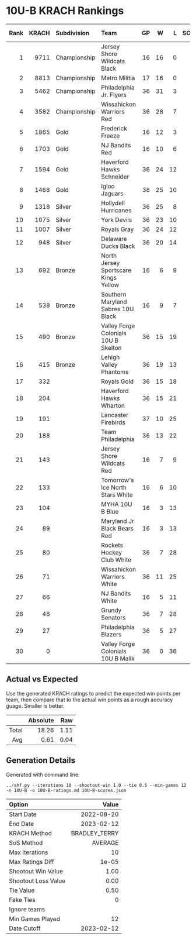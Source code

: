 # 10U-B KRACH Rankings
Rank|KRACH|Subdivision|Team|GP|W|L|SOW|SOL|T|SoS|Exp Wins|Win Diff
---:|---:|:---|:---|---:|---:|---:|---:|---:|---:|---:|---:|---:
1|9711|Championship|Jersey Shore Wildcats Black|16|16|0|0|0|0|1320|14.3|-1.7
2|8813|Championship|Metro Militia|17|16|0|1|0|0|977|15.4|-1.6
3|5462|Championship|Philadelphia Jr. Flyers|36|31|3|2|0|0|1174|30.8|-2.2
4|3582|Championship|Wissahickon Warriors Red|36|28|7|0|1|0|2938|26.2|-1.8
5|1865|Gold|Frederick Freeze|16|12|3|1|0|0|914|12.9|-0.1
6|1703|Gold|NJ Bandits Red|16|10|6|0|0|0|2767|9.6|-0.4
7|1594|Gold|Haverford Hawks Schneider|36|24|12|0|0|0|1904|23.5|-0.5
8|1468|Gold|Igloo Jaguars|38|25|10|2|1|0|1544|26.7|-0.3
9|1318|Silver|Hollydell Hurricanes|36|25|8|1|2|0|1176|26.2|0.2
10|1075|Silver|York Devils|36|23|10|3|0|0|791|26.7|0.7
11|1007|Silver|Royals Gray|36|24|12|0|0|0|1127|24.6|0.6
12|948|Silver|Delaware Ducks Black|36|20|14|1|1|0|1230|21.2|0.2
13|692|Bronze|North Jersey Sportscare Kings Yellow|16|6|9|1|0|0|2422|7.0|-0.0
14|538|Bronze|Southern Maryland Sabres 10U Black|16|9|7|0|0|0|637|9.3|0.3
15|490|Bronze|Valley Forge Colonials 10U B Skelton|36|15|19|1|1|0|1786|16.2|0.2
16|415|Bronze|Lehigh Valley Phantoms|36|19|13|1|3|0|982|21.1|1.1
17|332||Royals Gold|36|15|18|0|3|0|1608|15.4|0.4
18|204||Haverford Hawks Wharton|36|15|21|0|0|0|1071|15.9|0.9
19|191||Lancaster Firebirds|37|10|25|1|1|0|1226|11.3|0.3
20|188||Team Philadelphia|36|13|22|0|1|0|746|13.5|0.5
21|143||Jersey Shore Wildcats Red|16|7|9|0|0|0|424|7.5|0.5
22|133||Tomorrow's Ice North Stars White|16|6|10|0|0|0|481|6.4|0.4
23|104||MYHA 10U B Blue|16|3|13|0|0|0|1060|3.1|0.1
24|89||Maryland Jr Black Bears Red|16|3|13|0|0|0|938|3.1|0.1
25|80||Rockets Hockey Club White|36|7|28|1|0|0|2150|8.5|0.5
26|71||Wissahickon Warriors White|36|11|25|0|0|0|771|12.0|1.0
27|66||NJ Bandits White|16|5|11|0|0|0|605|5.4|0.4
28|48||Grundy Senators|36|7|28|1|0|0|946|8.7|0.7
29|27||Philadelphia Blazers|36|5|27|1|3|0|1310|6.6|0.6
30|0||Valley Forge Colonials 10U B Malik|36|0|36|0|0|0|834|0.0|0.0

## Actual vs Expected
Use the generated KRACH ratings to predict the expected win points per team, then compare that to the actual win points as a rough accuracy guage. Smaller is better.

||Absolute|Raw
|---:|---:|---:
|Total|18.26|1.11
|Avg|0.61|0.04

## Generation Details

Generated with command line:
```
../ahf.py --iterations 10 --shootout-win 1.0 --tie 0.5 --min-games 12 -n 10U-B -o 10U-B-ratings.md 10U-B-scores.json
```

| Option | Value |
| :----- | ----: |
| Start Date | 2022-08-20 |
| End Date | 2023-02-12 |
| KRACH Method | BRADLEY_TERRY |
| SoS Method | AVERAGE |
| Max Iterations | 10 |
| Max Ratings Diff | 1e-05 |
| Shootout Win Value | 1.00 |
| Shootout Loss Value | 0.00 |
| Tie Value | 0.50 |
| Fake Ties | 0 |
| Ignore teams |  |
| Min Games Played | 12 |
| Date Cutoff | 2023-02-12 |

